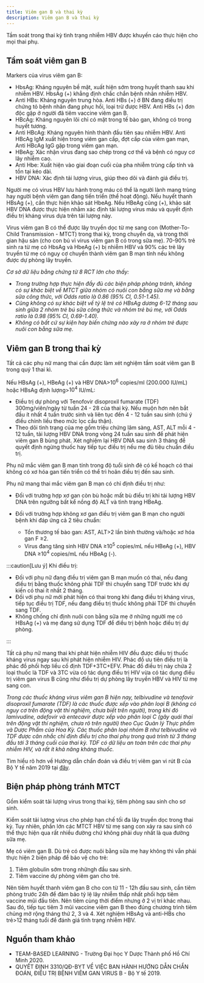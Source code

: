 ```yaml
---
title: Viêm gan B và thai kỳ
description: Viêm gan B và thai kỳ
---
```


Tầm soát trong thai kỳ tình trạng nhiễm HBV được khuyến cáo thực hiện cho mọi thai phụ.

## Tầm soát viêm gan B

Markers của virus viêm gan B:

- HbsAg: Kháng nguyên bề mặt, xuất hiện sớm trong huyết thanh sau khi nhiễm HBV. HbsAg (+) khẳng định chắc chắn bệnh nhân nhiễm HBV.
- Anti HBs: Kháng nguyên trung hòa. Anti HBs (+) ở BN đang điều trị chứng tỏ bệnh nhân đang phục hồi, loại trừ được HBV. Anti HBs (+) đơn độc gặp ở người đã tiêm vaccine viêm gan B.
- HBcAg: Kháng nguyên lõi chỉ có mặt trong tế bào gan, không có trong huyết tương.
- Anti HBcAg: Kháng nguyên hình thành đầu tiên sau nhiễm HBV. Anti HBcAg IgM xuất hiện trong viêm gan cấp, đợt cấp của viêm gan mạn, Anti HBcAg IgG gặp trong viêm gan mạn.
- HBeAg: Xác nhận virus đang sao chép trong cơ thể và bệnh có nguy cơ lây nhiễm cao.
- Anti Hbe: Xuất hiện vào giai đoạn cuối của pha nhiễm trùng cấp tính và tồn tại kéo dài.
- HBV DNA: Xác định tải lượng virus, giúp theo dõi và đánh giá điều trị.

Người mẹ có virus HBV lưu hành trong máu có thể là người lành mang trùng hay người bệnh viêm gan đang tiến triển (thể hoạt động). Nếu huyết thanh HBsAg (+), cần thực hiện khảo sát HbeAg. Nếu HBeAg cũng (+), khảo sát HBV DNA được thực hiện nhằm xác định tải lượng virus máu và quyết định điều trị kháng virus dựa trên tải lượng này.

Virus viêm gan B có thể được lây truyền dọc từ mẹ sang con (Mother-To-Child Transmission - MTCT) trong thai kỳ, trong chuyển dạ, và trong thời gian hậu sản (cho con bú vì virus viêm gan B có trong sữa mẹ). 70-90% trẻ sinh ra từ mẹ có HbsAg và HbeAg (+) bị nhiễm HBV và 90% các trẻ lây truyền từ mẹ có nguy cơ chuyển thành viêm gan B mạn tính nếu không được dự phòng lây truyền.

_Cơ sở dữ liệu bằng chứng từ 8 RCT lớn cho thấy:_

- _Trong trường hợp thực hiện đầy đủ các biện pháp phòng tránh, không có sự khác biệt về MTCT giữa nhóm có nuôi con bằng sữa mẹ và bằng sữa công thức, với Odds ratio là 0.86 (95% CI, 0.51-1.45).<br>_
- _Cũng không có sự khác biệt về tỷ lệ trẻ có HBsAg dương 6-12 tháng sau sinh giữa 2 nhóm trẻ bú sữa công thức và nhóm trẻ bú mẹ, với Odds ratio là 0.98 (95% CI, 0.69-1.40).<br>_
- _Không có bất cứ sự kiện hay biến chứng nào xảy ra ở nhóm trẻ được nuôi con bằng sữa mẹ._

## Viêm gan B trong thai kỳ

Tất cả các phụ nữ mang thai cần được làm xét nghiệm tầm soát viêm gan B trong quý 1 thai kì.

Nếu HBsAg (+), HBeAg (+) và HBV DNA>$10^6$ copies/ml (200.000 IU/mL) hoặc HBsAg định lượng>$10^4$ IU/mL:

- Điều trị dự phòng với Tenofovir disoproxil fumarate (TDF) 300mg/viên/ngày từ tuần 24 - 28 của thai kỳ. Nếu muộn hơn nên bắt đầu ít nhất 4 tuần trước sinh và liên tục đến 4 - 12 tuần sau sinh (chú ý điều chỉnh liều theo mức lọc cầu thận).
- Theo dõi tình trạng của mẹ gồm triệu chứng lâm sàng, AST, ALT mỗi 4 - 12 tuần, tải lượng HBV DNA trong vòng 24 tuần sau sinh để phát hiện viêm gan B bùng phát. Xét nghiệm lại HBV DNA sau sinh 3 tháng để quyết định ngừng thuốc hay tiếp tục điều trị nếu mẹ đủ tiêu chuẩn điều trị.

Phụ nữ mắc viêm gan B mạn tính trong độ tuổi sinh đẻ có kế hoạch có thai không có xơ hóa gan tiến triển có thể trì hoãn điều trị đến sau sinh.

Phụ nữ mang thai mắc viêm gan B mạn có chỉ định điều trị như:

- Đối với trường hợp xơ gan còn bù hoặc mất bù điều trị khi tải lượng HBV DNA trên ngưỡng bất kể nồng độ ALT và tình trạng HBeAg.

- Đối với trường hợp không xơ gan điều trị viêm gan B mạn cho người bệnh khi đáp ứng cả 2 tiêu chuẩn:
  - Tổn thương tế bào gan: AST, ALT>2 lần bình thường và/hoặc xơ hóa gan F ≥2.
  - Virus đang tăng sinh HBV DNA ≥$10^5$ copies/mL nếu HBeAg (+), HBV DNA ≥$10^4$ copies/mL nếu HBeAg (-).

:::caution[Lưu ý]
Khi điều trị:

- Đối với phụ nữ đang điều trị viêm gan B mạn muốn có thai, nếu đang điều trị bằng thuốc không phải TDF thì chuyển sang TDF trước khi dự kiến có thai ít nhất 2 tháng.
- Đối với phụ nữ mới phát hiện có thai trong khi đang điều trị kháng virus, tiếp tục điều trị TDF, nếu đang điều trị thuốc không phải TDF thì chuyển sang TDF.
- Không chống chỉ định nuôi con bằng sữa mẹ ở những người mẹ có HBsAg (+) và mẹ đang sử dụng TDF để điều trị bệnh hoặc điều trị dự phòng.

:::

Tất cả phụ nữ mang thai khi phát hiện nhiễm HIV đều được điều trị thuốc kháng virus ngay sau khi phát hiện nhiễm HIV. Phác đồ ưu tiên điều trị là phác đồ phối hợp liều cố định TDF+3TC+EFV. Phác đồ điều trị này chứa 2 loại thuốc là TDF và 3TC vừa có tác dụng điều trị HIV vừa có tác dụng điều trị viêm gan virus B cũng như điều trị dự phòng lây truyền HBV và HIV từ mẹ sang con.

_Trong các thuốc kháng virus viêm gan B hiện nay, telbivudine và tenofovir disoproxil fumarate (TDF) là các thuốc được xếp vào phân loại B (không có nguy cơ trên động vật thí nghiệm, chưa biết trên người), trong khi đó lamivudine, adefovir và entecavir được xếp vào phân loại C (gây quái thai trên động vật thí nghiệm, chưa rõ trên người) theo Cục Quản lý Thực phẩm và Dược Phẩm của Hoa Kỳ. Các thuốc phân loại nhóm B như telbivudine và TDF được cân nhắc chỉ định điều trị cho thai phụ trong quá trình từ 3 tháng đầu tới 3 tháng cuối của thai kỳ. TDF có dữ liệu an toàn trên các thai phụ nhiễm HIV, và rất ít khả năng kháng thuốc._

Tìm hiểu rõ hơn về Hướng dẫn chẩn đoán và điều trị viêm gan vi rút B của Bộ Y tế năm 2019 tại [đây](/san-khoa/007-04_viem-gan-b-va-thai-ky/QD-3310-ve-viec-huong-dan-chan-doan-va-dieu-tri-viem-gan-vi-ru-b_BYT.pdf).

## Biện pháp phòng tránh MTCT

Gồm kiểm soát tải lượng virus trong thai kỳ, tiêm phòng sau sinh cho sơ sinh.

Kiểm soát tải lượng virus cho phép hạn chế tối đa lây truyền dọc trong thai kỳ. Tuy nhiên, phần lớn các MTCT HBV từ mẹ sang con xảy ra sau sinh có thể thực hiện qua rất nhiều đường chứ không phải duy nhất là qua đường sữa mẹ.

Mẹ có viêm gan B. Dù trẻ có được nuôi bằng sữa mẹ hay không thì vẫn phải thực hiện 2 biện pháp để bảo vệ cho trẻ:

1. Tiêm globulin sớm trong nhữngh đầu sau sinh.
2. Tiêm vaccine dự phòng viêm gan cho trẻ.

Nên tiêm huyết thanh viêm gan B cho con từ 11 - 12h đầu sau sinh, cần tiêm phòng trước 24h để đảm bảo tỷ lệ lây nhiễm thấp nhất phối hợp tiêm vaccine mũi đầu tiên. Nên tiêm cùng thời điểm nhưng ở 2 vị trí khác nhau. Sau đó, tiếp tục tiêm 3 mũi vaccine viêm gan B theo đúng chương trình tiêm chủng mở rộng tháng thứ 2, 3 và 4. Xét nghiệm HBsAg và anti-HBs cho trẻ>12 tháng tuổi để đánh giá tình trạng nhiễm HBV.

## Nguồn tham khảo

- TEAM-BASED LEARNING - Trường Đại học Y Dược Thành phố Hồ Chí Minh 2020.
- QUYẾT ĐỊNH 3310/QĐ-BYT VỀ VIỆC BAN HÀNH HƯỚNG DẪN CHẨN ĐOÁN, ĐIỀU TRỊ BỆNH VIÊM GAN VIRUS B - Bộ Y tế 2019.
